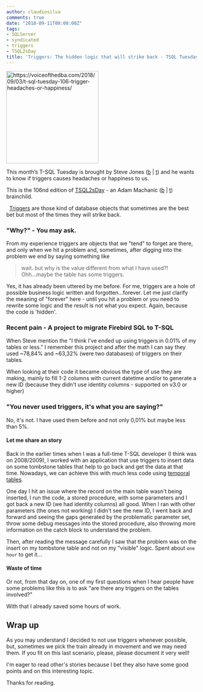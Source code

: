 ```yaml
---
author: claudiosilva
comments: true
date: "2018-09-11T00:00:00Z"
tags:
- SQLServer
- syndicated
- triggers
- TSQL2sDay
title: 'Triggers: The hidden logic that will strike back - TSQL Tuesday #106'
---
```


<a href="https://voiceofthedba.com/2018/09/03/t-sql-tuesday-106-trigger-headaches-or-happiness//"><img src="https://claudioessilva.github.io/img/2017/09/tsql2sday.jpg" alt="https://voiceofthedba.com/2018/09/03/t-sql-tuesday-106-trigger-headaches-or-happiness/" width="244" height="244" class="aligncenter size-full wp-image-599" /></a>

This month’s T-SQL Tuesday is brought by Steve Jones ([b](https://voiceofthedba.com) \| [t](https://twitter.com/way0utwest)) and he wants to know if triggers causes headaches or happiness to us.

This is the 106nd edition of [TSQL2sDay](http://tsqltuesday.com/) - an Adam Machanic ([b](http://dataeducation.com/blog/) \| [t](https://twitter.com/AdamMachanic)) brainchild.

&nbsp;
[Triggers](https://docs.microsoft.com/en-us/sql/t-sql/statements/create-trigger-transact-sql) are those kind of database objects that sometimes are the best bet but most of the times they will strike back.

### "Why?" - You may ask.

From my experience triggers are objects that we "tend" to forget are there, and only when we hit a problem and, sometimes, after digging into the problem we end by saying something like

<blockquote>wait..but why is the value different from what I have used?! Ohh...maybe the table has some triggers.</blockquote>

Yes, it has already been uttered by me before. For me, triggers are a hole of possible business logic written and forgotten...forever.
Let me just clarify the meaning of "forever" here - until you hit a problem or you need to rewrite some logic and the result is not what you expect. Again, because the code is 'hidden'.

### Recent pain - A project to migrate Firebird SQL to T-SQL

When Steve mention the "I think I’ve ended up using triggers in 0.01% of my tables or less." I remember this project and after the math I can say they used ~78,84% and ~63,32% (were two databases) of triggers on their tables.

When looking at their code it became obvious the type of use they are making, mainly to fill 1-2 columns with current datetime and/or to generate a new ID (because they didn't use identity columns - supported on v3.0 or higher)

### "You never used triggers, it's what you are saying?"

No, it's not. I have used them before and not only 0,01% but maybe less than 5%.

#### Let me share an story

Back in the earlier times when I was a full-time T-SQL developer (I think was on 2008/2009), I worked with an application that use triggers to insert data on some tombstone tables that help to go back and get the data at that time.
Nowadays, we can achieve this with much less code using [temporal tables](https://docs.microsoft.com/en-us/sql/relational-databases/tables/temporal-tables).

One day I hit an issue where the record on the main table wasn't being inserted, I run the code, a stored procedure, with some parameters and I got back a new ID (we had identity columns) all good. When I ran with other parameters (the ones not working) I didn't see the new ID, I went back and forward and seeing the gaps generated by the problematic parameter set, throw some debug messages into the stored procedure, also throwing more information on the catch block to understand the problem.

Then, after reading the message carefully I saw that the problem was on the insert on my tombstone table and not on my "visible" logic. Spent about `one hour` to get it...

#### Waste of time

Or not, from that day on, one of my first questions when I hear people have some problems like this is to ask "are there any triggers on the tables involved?"

With that I already saved some hours of work.

## Wrap up

As you may understand I decided to not use triggers whenever possible, but, sometimes we pick the train already in movement and we may need them.
If you fit on this last scenario, please, please document it very well!

I'm eager to read other's stories because I bet they also have some good points and on this interesting topic.

Thanks for reading.
